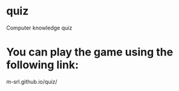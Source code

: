 # quiz
Computer knowledge quiz

# You can play the game using the following link:
m-srl.github.io/quiz/
